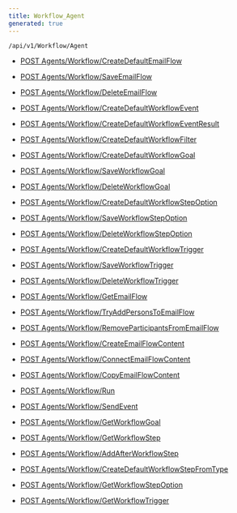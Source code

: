 ```yaml
---
title: Workflow_Agent
generated: true
---
```


```http
/api/v1/Workflow/Agent
```




* [POST Agents/Workflow/CreateDefaultEmailFlow](v1WorkflowAgent_CreateDefaultEmailFlow.md)

* [POST Agents/Workflow/SaveEmailFlow](v1WorkflowAgent_SaveEmailFlow.md)

* [POST Agents/Workflow/DeleteEmailFlow](v1WorkflowAgent_DeleteEmailFlow.md)

* [POST Agents/Workflow/CreateDefaultWorkflowEvent](v1WorkflowAgent_CreateDefaultWorkflowEvent.md)

* [POST Agents/Workflow/CreateDefaultWorkflowEventResult](v1WorkflowAgent_CreateDefaultWorkflowEventResult.md)

* [POST Agents/Workflow/CreateDefaultWorkflowFilter](v1WorkflowAgent_CreateDefaultWorkflowFilter.md)

* [POST Agents/Workflow/CreateDefaultWorkflowGoal](v1WorkflowAgent_CreateDefaultWorkflowGoal.md)

* [POST Agents/Workflow/SaveWorkflowGoal](v1WorkflowAgent_SaveWorkflowGoal.md)

* [POST Agents/Workflow/DeleteWorkflowGoal](v1WorkflowAgent_DeleteWorkflowGoal.md)

* [POST Agents/Workflow/CreateDefaultWorkflowStepOption](v1WorkflowAgent_CreateDefaultWorkflowStepOption.md)

* [POST Agents/Workflow/SaveWorkflowStepOption](v1WorkflowAgent_SaveWorkflowStepOption.md)

* [POST Agents/Workflow/DeleteWorkflowStepOption](v1WorkflowAgent_DeleteWorkflowStepOption.md)

* [POST Agents/Workflow/CreateDefaultWorkflowTrigger](v1WorkflowAgent_CreateDefaultWorkflowTrigger.md)

* [POST Agents/Workflow/SaveWorkflowTrigger](v1WorkflowAgent_SaveWorkflowTrigger.md)

* [POST Agents/Workflow/DeleteWorkflowTrigger](v1WorkflowAgent_DeleteWorkflowTrigger.md)

* [POST Agents/Workflow/GetEmailFlow](v1WorkflowAgent_GetEmailFlow.md)

* [POST Agents/Workflow/TryAddPersonsToEmailFlow](v1WorkflowAgent_TryAddPersonsToEmailFlow.md)

* [POST Agents/Workflow/RemoveParticipantsFromEmailFlow](v1WorkflowAgent_RemoveParticipantsFromEmailFlow.md)

* [POST Agents/Workflow/CreateEmailFlowContent](v1WorkflowAgent_CreateEmailFlowContent.md)

* [POST Agents/Workflow/ConnectEmailFlowContent](v1WorkflowAgent_ConnectEmailFlowContent.md)

* [POST Agents/Workflow/CopyEmailFlowContent](v1WorkflowAgent_CopyEmailFlowContent.md)

* [POST Agents/Workflow/Run](v1WorkflowAgent_Run.md)

* [POST Agents/Workflow/SendEvent](v1WorkflowAgent_SendEvent.md)

* [POST Agents/Workflow/GetWorkflowGoal](v1WorkflowAgent_GetWorkflowGoal.md)

* [POST Agents/Workflow/GetWorkflowStep](v1WorkflowAgent_GetWorkflowStep.md)

* [POST Agents/Workflow/AddAfterWorkflowStep](v1WorkflowAgent_AddAfterWorkflowStep.md)

* [POST Agents/Workflow/CreateDefaultWorkflowStepFromType](v1WorkflowAgent_CreateDefaultWorkflowStepFromType.md)

* [POST Agents/Workflow/GetWorkflowStepOption](v1WorkflowAgent_GetWorkflowStepOption.md)

* [POST Agents/Workflow/GetWorkflowTrigger](v1WorkflowAgent_GetWorkflowTrigger.md)